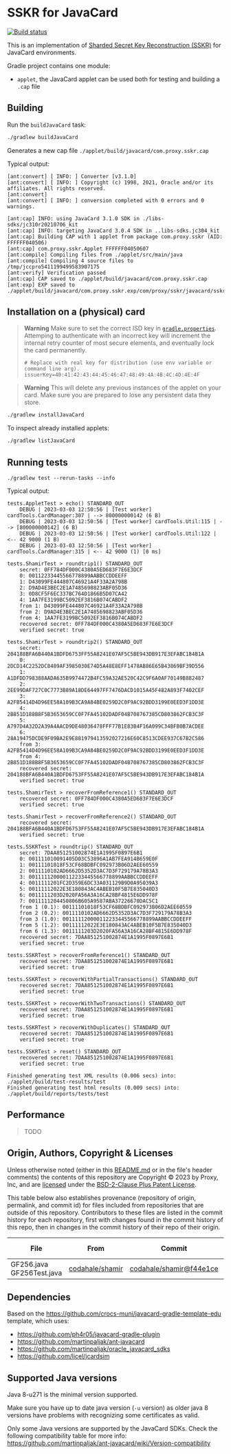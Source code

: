 # SSKR for JavaCard

[![Build status](https://github.com/proxyco/jc-sskr/actions/workflows/gradle.yml/badge.svg)](https://github.com/proxyco/jc-sskr/actions/workflows/gradle.yml)

This is an implementation of [Sharded Secret Key Reconstruction (SSKR)](https://github.com/BlockchainCommons/Research/blob/master/papers/bcr-2020-011-sskr.md)
for JavaCard environments.

Gradle project contains one module:
- `applet`, the JavaCard applet can be used both for testing and building a `.cap` file

## Building

Run the `buildJavaCard` task:

```bash
./gradlew buildJavaCard
```

Generates a new cap file `./applet/build/javacard/com.proxy.sskr.cap`

Typical output:

```
[ant:convert] [ INFO: ] Converter [v3.1.0]
[ant:convert] [ INFO: ] Copyright (c) 1998, 2021, Oracle and/or its affiliates. All rights reserved.
[ant:convert]
[ant:convert] [ INFO: ] conversion completed with 0 errors and 0 warnings.

[ant:cap] INFO: using JavaCard 3.1.0 SDK in ./libs-sdks/jc310r20210706_kit
[ant:cap] INFO: targeting JavaCard 3.0.4 SDK in ..libs-sdks.jc304_kit
[ant:cap] Building CAP with 1 applet from package com.proxy.sskr (AID: FFFFFF040506)
[ant:cap] com.proxy.sskr.Applet FFFFFF04050607
[ant:compile] Compiling files from ./applet/src/main/java
[ant:compile] Compiling 4 source files to /tmp/jccpro5411199499583907175
[ant:verify] Verification passed
[ant:cap] CAP saved to ./applet/build/javacard/com.proxy.sskr.cap
[ant:exp] EXP saved to ./applet/build/javacard/com.proxy.sskr.exp/com/proxy/sskr/javacard/sskr.exp
```

## Installation on a (physical) card

> **Warning**
> Make sure to set the correct ISD key in [`gradle.properties`](./gradle.properties).
> Attemping to authenticate with an incorrect key will increment the internal retry
> counter of most secure elements, and eventually lock the card permanently.
>
> ```
> # Replace with real key for distribution (use env variable or command line arg).
> issuerKey=40:41:42:43:44:45:46:47:48:49:4A:4B:4C:4D:4E:4F
> ```

> **Warning**
> This will delete any previous instances of the applet on your card.
> Make sure you are prepared to lose any persistent data they store.

```bash
./gradlew installJavaCard
```

To inspect already installed applets:

```bash
./gradlew listJavaCard
```

## Running tests

```
./gradlew test --rerun-tasks --info
```

Typical output:

```
tests.AppletTest > echo() STANDARD_OUT
    DEBUG | 2023-03-03 12:50:56 | [Test worker] cardTools.CardManager:307 | --> 800000000142 (6 B)
    DEBUG | 2023-03-03 12:50:56 | [Test worker] cardTools.Util:115 | --> [800000000142] (6 B)
    DEBUG | 2023-03-03 12:50:56 | [Test worker] cardTools.Util:122 | <-- 42 9000 (1 B)
    DEBUG | 2023-03-03 12:50:56 | [Test worker] cardTools.CardManager:315 | <-- 42 9000 (1) [0 ms]

tests.ShamirTest > roundtrip1() STANDARD_OUT
    secret: 0FF784DF000C4380A5ED683F7E6E3DCF
    0: 00112233445566778899AABBCCDDEEFF
    1: D43099FE444807C46921A4F33A2A798B
    2: D9AD4E3BEC2E1A7485698823ABF05D36
    3: 0D8CF5F6EC337BC764D1866B5D07CA42
    4: 1AA7FE3199BC5092EF3816B074CABDF2
    from 1: D43099FE444807C46921A4F33A2A798B
    from 2: D9AD4E3BEC2E1A7485698823ABF05D36
    from 4: 1AA7FE3199BC5092EF3816B074CABDF2
    recovered secret: 0FF784DF000C4380A5ED683F7E6E3DCF
    verified secret: true

tests.ShamirTest > roundtrip2() STANDARD_OUT
    secret: 204188BFA6B440A1BDFD6753FF55A8241E07AF5C5BE943DB917E3EFABC184B1A
    0: 2DCD14C2252DC8489AF3985030E74D5A48E8EFF1478AB86E65B43869BF39D556
    1: A1DFDD798388AADA635B9974472B4FC59A32AE520C42C9F6A0AF70149B882487
    2: 2EE99DAF727C0C7773B89A18DE64497FF7476DACD1015A45F482A893F7402CEF
    3: A2FB5414D4D96EE58A109B3CA9A84BE0259D2C0F9AC92BDD3199E0EED3F1DD3E
    4: 2B851D188B8F5B3653659CC0F7FA45102DADF04B708767385CD803862FCB3C3F
    5: A797D4A32D2A39A4AACD9DE48036478FFF77B1E83B4F16A099C34BFB0B7ACDEE
    6: 28A19475DCDE9F09BA2E9E881979413592027216E60C8513CDEE937C67B2C586
    from 3: A2FB5414D4D96EE58A109B3CA9A84BE0259D2C0F9AC92BDD3199E0EED3F1DD3E
    from 4: 2B851D188B8F5B3653659CC0F7FA45102DADF04B708767385CD803862FCB3C3F
    recovered secret: 204188BFA6B440A1BDFD6753FF55A8241E07AF5C5BE943DB917E3EFABC184B1A
    verified secret: true

tests.ShamirTest > recoverFromReference1() STANDARD_OUT
    recovered secret: 0FF784DF000C4380A5ED683F7E6E3DCF
    verified secret: true

tests.ShamirTest > recoverFromReference2() STANDARD_OUT
    recovered secret: 204188BFA6B440A1BDFD6753FF55A8241E07AF5C5BE943DB917E3EFABC184B1A
    verified secret: true

tests.SSKRTest > roundtrip() STANDARD_OUT
    secret: 7DAA851251002874E1A1995F0897E6B1
    0: 001111010091405D03C53896A1AB7FEA914B659E0F
    1: 00111101018F53CF68BDBFC092973B06D2AEE60559
    2: 0011110102AD6662D5352D3AC7D3F729179A78B3A3
    3: 001111120000112233445566778899AABBCCDDEEFF
    4: 0011111201FC2D359E6DC33A031129B9D0A95039A3
    5: 00111112022E3E180843AC4ABEB10F5B7E835040D3
    6: 0011111203D2020FA56A3A16CA28BF4815E6DD978F
    7: 0011111204450806B605A9587ABA37226670DAC5C1
    from 1 (0.1): 00111101018F53CF68BDBFC092973B06D2AEE60559
    from 2 (0.2): 0011110102AD6662D5352D3AC7D3F729179A78B3A3
    from 3 (1.0): 001111120000112233445566778899AABBCCDDEEFF
    from 5 (1.2): 00111112022E3E180843AC4ABEB10F5B7E835040D3
    from 6 (1.3): 0011111203D2020FA56A3A16CA28BF4815E6DD978F
    recovered secret: 7DAA851251002874E1A1995F0897E6B1
    verified secret: true

tests.SSKRTest > recoverFromReference1() STANDARD_OUT
    recovered secret: 7DAA851251002874E1A1995F0897E6B1
    verified secret: true

tests.SSKRTest > recoverWithPartialTransactions() STANDARD_OUT
    recovered secret: 7DAA851251002874E1A1995F0897E6B1
    verified secret: true

tests.SSKRTest > recoverWithTwoTransactions() STANDARD_OUT
    recovered secret: 7DAA851251002874E1A1995F0897E6B1
    verified secret: true

tests.SSKRTest > recoverWithDuplicates() STANDARD_OUT
    recovered secret: 7DAA851251002874E1A1995F0897E6B1
    verified secret: true

tests.SSKRTest > reset() STANDARD_OUT
    recovered secret: 7DAA851251002874E1A1995F0897E6B1
    verified secret: true

Finished generating test XML results (0.006 secs) into: ./applet/build/test-results/test
Finished generating test html results (0.009 secs) into: ./applet/build/reports/tests/test
```

## Performance

> TODO

## Origin, Authors, Copyright & Licenses

Unless otherwise noted (either in this [README.md](./README.md) or in the file's header comments)
the contents of this repository are Copyright © 2023 by Proxy, Inc, and are [licensed](./LICENSE)
under the [BSD-2-Clause Plus Patent License](https://spdx.org/licenses/BSD-2-Clause-Patent.html).

This table below also establishes provenance (repository of origin, permalink, and commit id) for
files included from repositories that are outside of this repository. Contributors to these files
are listed in the commit history for each repository, first with changes found in the commit
 history of this repo, then in changes in the commit history of their repo of their origin.

| File   | From   | Commit  | Authors & Copyright (c)  | License  |
| ------ | ------ | ------- | ------------------------ | -------- |
| GF256.java GF256Test.java | [codahale/shamir](https://github.com/codahale/shamir) | [codahale/shamir@f44e1ce](https://github.com/codahale/shamir/commit/f44e1cec1919103ad942252b42dcdf9630461c0a) | 2017 Coda Hale (coda.hale@gmail.com) | [Apache-2.0](https://spdx.org/licenses/Apache-2.0)

## Dependencies

Based on the https://github.com/crocs-muni/javacard-gradle-template-edu template, which uses:

- https://github.com/ph4r05/javacard-gradle-plugin
- https://github.com/martinpaljak/ant-javacard
- https://github.com/martinpaljak/oracle_javacard_sdks
- https://github.com/licel/jcardsim

## Supported Java versions

Java 8-u271 is the minimal version supported.

Make sure you have up to date java version (`-u` version) as older java 8 versions
have problems with recognizing some certificates as valid.

Only some Java versions are supported by the JavaCard SDKs.
Check the following compatibility table for more info:
https://github.com/martinpaljak/ant-javacard/wiki/Version-compatibility


